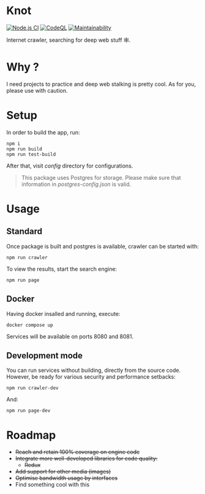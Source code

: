 # Knot

[![Node.js CI](https://github.com/TrashBinNp2019/knot/actions/workflows/main.yml/badge.svg?branch=master)](https://github.com/TrashBinNp2019/knot/actions/workflows/main.yml) 
[![CodeQL](https://github.com/TrashBinNp2019/knot/actions/workflows/codeql.yml/badge.svg)](https://github.com/TrashBinNp2019/knot/actions/workflows/codeql.yml)
[![Maintainability](https://api.codeclimate.com/v1/badges/08439d9f9a68256640f1/maintainability)](https://codeclimate.com/github/TrashBinNp2019/knot/maintainability)
  
Internet crawler, searching for deep web stuff 🕸️.

# Why ?

I need projects to practice and deep web stalking is pretty cool. As for you, please use with caution.

# Setup

In order to build the app, run:
```
npm i
npm run build
npm run test-build
```
After that, visit _config_ directory for configurations.  
> This package uses Postgres for storage. Please make sure that information in _postgres-config.json_ is valid.

# Usage

## Standard

Once package is built and postgres is available, crawler can be started with:
```
npm run crawler
```
To view the results, start the search engine:
```
npm run page
```

## Docker

Having docker insalled and running, execute:
```
docker compose up
```
Services will be available on ports 8080 and 8081.

## Development mode

You can run services without building, directly from the source code.
However, be ready for various security and performance setbacks:
```
npm run crawler-dev
```
And:
```
npm run page-dev
```

# Roadmap

- ~~Reach and retain 100% coverage on engine code~~
- ~~Integrate more well-developed libraries for code quality:~~
  - ~~Redux~~
- ~~Add support for other media (images)~~
- ~~Optimise bandwidth usage by interfaces~~
- Find something cool with this
